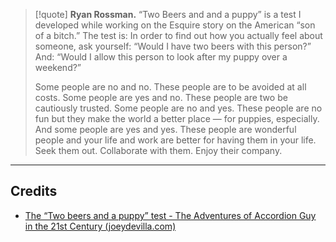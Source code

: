 > [!quote] **Ryan Rossman.**
> “Two Beers and and a puppy” is a test I developed while working on the Esquire story on the American “son of a bitch.” The test is: In order to find out how you actually feel about someone, ask yourself: “Would I have two beers with this person?” And: “Would I allow this person to look after my puppy over a weekend?”
> 
> Some people are no and no. These people are to be avoided at all costs. Some people are yes and no. These people are two be cautiously trusted. Some people are no and yes. These people are no fun but they make the world a better place — for puppies, especially. And some people are yes and yes. These people are wonderful people and your life and work are better for having them in your life. Seek them out. Collaborate with them. Enjoy their company.

---
## Credits
- [The “Two beers and a puppy” test - The Adventures of Accordion Guy in the 21st Century (joeydevilla.com)](https://www.joeydevilla.com/2020/09/07/the-two-beers-and-a-puppy-test/)